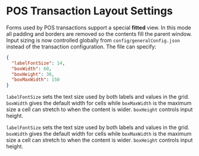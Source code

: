 # POS Transaction Layout Settings

Forms used by POS transactions support a special **fitted** view. In this mode all padding and borders are removed so the contents fill the parent window. Input sizing is now controlled globally from `config/generalConfig.json` instead of the transaction configuration. The file can specify:

```json
{
  "labelFontSize": 14,
  "boxWidth": 60,
  "boxHeight": 30,
  "boxMaxWidth": 150
}
```

`labelFontSize` sets the text size used by both labels and values in the grid.
`boxWidth` gives the default width for cells while `boxMaxWidth` is the maximum
size a cell can stretch to when the content is wider. `boxHeight` controls input
height.



`labelFontSize` sets the text size used by both labels and values in the grid.
`boxWidth` gives the default width for cells while `boxMaxWidth` is the maximum
size a cell can stretch to when the content is wider. `boxHeight` controls input
height.